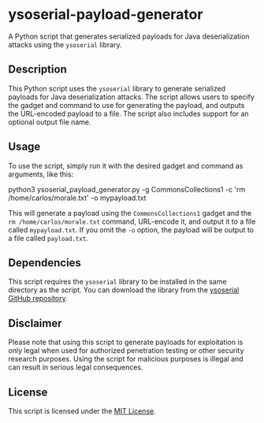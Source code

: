 # ysoserial-payload-generator

A Python script that generates serialized payloads for Java deserialization attacks using the `ysoserial` library.

## Description

This Python script uses the `ysoserial` library to generate serialized payloads for Java deserialization attacks. The script allows users to specify the gadget and command to use for generating the payload, and outputs the URL-encoded payload to a file. The script also includes support for an optional output file name.

## Usage

To use the script, simply run it with the desired gadget and command as arguments, like this:

python3 ysoserial_payload_generator.py -g CommonsCollections1 -c 'rm /home/carlos/morale.txt' -o mypayload.txt

This will generate a payload using the `CommonsCollections1` gadget and the `rm /home/carlos/morale.txt` command, URL-encode it, and output it to a file called `mypayload.txt`. If you omit the `-o` option, the payload will be output to a file called `payload.txt`.

## Dependencies

This script requires the `ysoserial` library to be installed in the same directory as the script. You can download the library from the [ysoserial GitHub repository](https://github.com/frohoff/ysoserial).

## Disclaimer

Please note that using this script to generate payloads for exploitation is only legal when used for authorized penetration testing or other security research purposes. Using the script for malicious purposes is illegal and can result in serious legal consequences.

## License

This script is licensed under the [MIT License](LICENSE).
